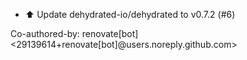 - ⬆️ Update dehydrated-io/dehydrated to v0.7.2 (#6)

Co-authored-by: renovate[bot] <29139614+renovate[bot]@users.noreply.github.com>
